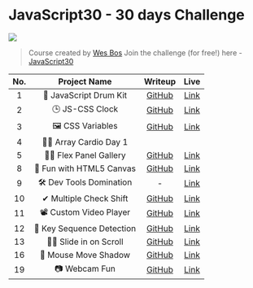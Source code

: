 # JavaScript30 - 30 days Challenge

![](https://javascript30.com/images/JS3-social-share.png)

> Course created by [Wes Bos](https://github.com/wesbos)
> Join the challenge (for free!) here - [JavaScript30](https://javascript30.com/account)

| No. | Project Name | Writeup | Live |
|:-----:|:--------:|:-----------:|:------:|
| 1 | 🥁 JavaScript Drum Kit | [GitHub][1] | [Link](https://sagarmittal1.github.io/JavaScript30/01-JavaScript-Drum-Kit) |
| 2 | 🕒 JS-CSS Clock | [GitHub][2] | [Link](https://sagarmittal1.github.io/JavaScript30/02-JS-CSS-Clock/)|
| 3 | 🖼 CSS Variables | [GitHub][3] | [Link](https://sagarmittal1.github.io/JavaScript30/03-CSS-Variables/)|
| 4 | 🕺🏻 Array Cardio Day 1 |  |  |
| 5 | 💪🏻 Flex Panel Gallery | [GitHub][5] | [Link](https://sagarmittal1.github.io/JavaScript30/05-Flex-Panel-Gallery/)|
| 8 | 🌈 Fun with HTML5 Canvas | [GitHub][8] | [Link](https://sagarmittal1.github.io/JavaScript30/08-HTML5-Canvas/)|
| 9 | 🛠 Dev Tools Domination | - | [Link](https://sagarmittal1.github.io/JavaScript30/09-Dev-Tools)|
| 10 | ✔ Multiple Check Shift | [GitHub][10] | [Link](https://sagarmittal1.github.io/JavaScript30/10-Multiple-Check-Shift/)|
| 11 | 📽 Custom Video Player | [GitHub][11] | [Link](https://sagarmittal1.github.io/JavaScript30/11-Custom-Video-Player/)|
| 12 | 🎊 Key Sequence Detection | [GitHub][12] | [Link](https://sagarmittal1.github.io/JavaScript30/12-Key-Sequence-Detection/)|
| 13 | 🤜🏻 Slide in on Scroll | [GitHub][13] | [Link](https://sagarmittal1.github.io/JavaScript30/13-Slide-in-on-Scroll/)|
| 16 | 🐁 Mouse Move Shadow | [GitHub][16] | [Link](https://sagarmittal1.github.io/JavaScript30/16-Mousemove-Shadow/)|
| 19 | 📷 Webcam Fun | [GitHub][19] | [Link](https://sagarmittal1.github.io/JavaScript30/19-Webcam-Fun/)|


[1]: /01-JavaScript-Drum-Kit/
[2]: /02-JS-CSS-Clock/
[3]: /03-CSS-Variables/
[4]: /04-Array-Cardio-Day1
[5]: /05-Flex-Panel-Gallery/
[8]: /08-HTML5-Canvas/
[9]: /09-Dev-Tools/
[10]: /10-Multipe-Check-Shift/
[11]: /11-Custom-Video-Player/
[12]: /12-Key-Sequence-Detection/
[13]: /13-Slide-in-on-Scroll/
[16]: /16-Mousemove-Shadow/
[19]: /19-Webcam-Fun/